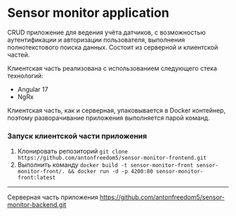 # Sensor monitor application

CRUD приложение для ведения учёта датчиков, с возможностью аутентификации и авторизации пользователя, выполнения полнотекстового поиска данных. Состоит из серверной и клиентской частей.

Клиентская часть реализована с использованием следующего стека технологий:
* Angular 17
* NgRx

Клиентская часть, как и серверная, упаковывается в Docker контейнер, поэтому разворачивание приложения выполняется парой команд.

### Запуск клиентской части приложения

1. Клонировать репозиторий `git clone https://github.com/antonfreedom5/sensor-monitor-frontend.git`
2. Выполнить команду `docker build -t sensor-monitor-front sensor-monitor-front/. && docker run -d -p 4200:80 sensor-monitor-front:latest`


---
Серверная часть приложения https://github.com/antonfreedom5/sensor-monitor-backend.git
